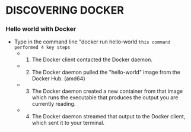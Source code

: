 # DISCOVERING DOCKER

### Hello world with Docker
- Type in the command line "docker run hello-world
  `this command performed 4 key steps`
  - 1. The Docker client contacted the Docker daemon.
  - 2. The Docker daemon pulled the "hello-world" image from the Docker Hub.
    (amd64)
  - 3. The Docker daemon created a new container from that image which runs the
    executable that produces the output you are currently reading.
  - 4. The Docker daemon streamed that output to the Docker client, which sent it
    to your terminal.
